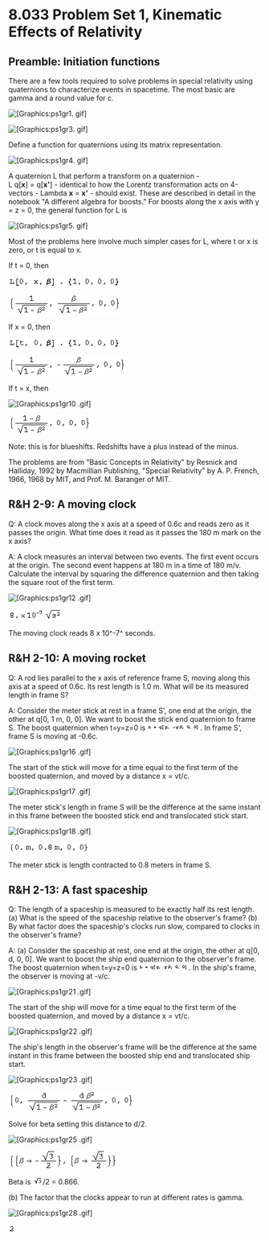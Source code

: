 # 8.033 Problem Set 1, Kinematic Effects of Relativity

##  Preamble: Initiation functions

There are a few tools required to solve problems in special relativity using
quaternions to characterize events in spacetime. The most basic are gamma and
a round value for c.

![\[Graphics:ps1gr1.
gif\]](../images/SR/problem_set_1/ps1gr1.gif)

![\[Graphics:ps1gr3.
gif\]](../images/SR/problem_set_1/ps1gr3.gif)

Define a function for quaternions using its matrix representation.

![\[Graphics:ps1gr4.
gif\]](../images/SR/problem_set_1/ps1gr4.gif)

A quaternion L that perform a transform on a quaternion -  
L q[**x**] = q[**x'**] - identical to how the Lorentz transformation acts on
4-vectors - Lambda **x** = **x'** \- should exist. These are described in
detail in the notebook "A different algebra for boosts." For boosts along the
x axis with y = z = 0, the general function for L is

![\[Graphics:ps1gr5.
gif\]](../images/SR/problem_set_1/ps1gr5.gif)

Most of the problems here involve much simpler cases for L, where t or x is
zero, or t is equal to x.

If t = 0, then

![\[Graphics:ps1gr6.gif\]](../images/SR/problem_set_1/ps1gr6.gif)

![\[Graphics:ps1gr7.gif\]](../images/SR/problem_set_1/ps1gr7.gif)

If x = 0, then

![\[Graphics:ps1gr8.gif\]](../images/SR/problem_set_1/ps1gr8.gif)

![\[Graphics:ps1gr9.gif\]](../images/SR/problem_set_1/ps1gr9.gif)

If t = x, then

![\[Graphics:ps1gr10
.gif\]](../images/SR/problem_set_1/ps1gr10.gif)

    
    
![\[Graphics:ps1gr11.gif\]](../images/SR/problem_set_1/ps1gr11.gif)

Note: this is for blueshifts. Redshifts have a plus instead of the minus.

The problems are from "Basic Concepts in Relativity" by Resnick and Halliday,
1992 by Macmillian Publishing, "Special Relativity" by A. P. French, 1966,
1968 by MIT, and Prof. M. Baranger of MIT.

##  R&amp;H 2-9: A moving clock

Q: A clock moves along the x axis at a speed of 0.6c and reads zero as it
passes the origin. What time does it read as it passes the 180 m mark on the x
axis?

A: A clock measures an interval between two events. The first event occurs at
the origin. The second event happens at 180 m in a time of 180 m/v. Calculate
the interval by squaring the difference quaternion and then taking the square
root of the first term.

![\[Graphics:ps1gr12
.gif\]](../images/SR/problem_set_1/ps1gr12.gif)
    
![\[Graphics:ps1gr13.gif\]](../images/SR/problem_set_1/ps1gr13.gif)

The moving clock reads 8 x 10^-7^ seconds.

##  R&amp;H 2-10: A moving rocket

Q: A rod lies parallel to the x axis of reference frame S, moving along this
axis at a speed of 0.6c. Its rest length is 1.0 m. What will be its measured
length in frame S?

A: Consider the meter stick at rest in a frame S', one end at the origin, the
other at q[0, 1 m, 0, 0]. We want to boost the stick end quaternion to frame
S. The boost quaternion when t=y=z=0 is
![\[Graphics:ps1gr15.gif\]](../images/SR/problem_set_1/ps1gr15.gif). In frame S',
frame S is moving at -0.6c.

![\[Graphics:ps1gr16
.gif\]](../images/SR/problem_set_1/ps1gr16.gif)

The start of the stick will move for a time equal to the first term of the
boosted quaternion, and moved by a distance x = vt/c.

![\[Graphics:ps1gr17
.gif\]](../images/SR/problem_set_1/ps1gr17.gif)

The meter stick's length in frame S will be the difference at the same instant
in this frame between the boosted stick end and translocated stick start.

![\[Graphics:ps1gr18
.gif\]](../images/SR/problem_set_1/ps1gr18.gif)

    
    
![\[Graphics:ps1gr19.gif\]](../images/SR/problem_set_1/ps1gr19.gif)

The meter stick is length contracted to 0.8 meters in frame S.

##  R&amp;H 2-13: A fast spaceship

Q: The length of a spaceship is measured to be exactly half its rest length.
(a) What is the speed of the spaceship relative to the observer's frame? (b)
By what factor does the spaceship's clocks run slow, compared to clocks in the
observer's frame?

A: (a) Consider the spaceship at rest, one end at the origin, the other at
q[0, d, 0, 0]. We want to boost the ship end quaternion to the observer's
frame. The boost quaternion when t=y=z=0 is
![\[Graphics:ps1gr20.gif\]](../images/SR/problem_set_1/ps1gr20.gif). In the ship's
frame, the observer is moving at -v/c.

![\[Graphics:ps1gr21
.gif\]](../images/SR/problem_set_1/ps1gr21.gif)

The start of the ship will move for a time equal to the first term of the
boosted quaternion, and moved by a distance x = vt/c.

![\[Graphics:ps1gr22
.gif\]](../images/SR/problem_set_1/ps1gr22.gif)

The ship's length in the observer's frame will be the difference at the same
instant in this frame between the boosted ship end and translocated ship
start.

![\[Graphics:ps1gr23
.gif\]](../images/SR/problem_set_1/ps1gr23.gif)

    
    
![\[Graphics:ps1gr24.gif\]](../images/SR/problem_set_1/ps1gr24.gif)

Solve for beta setting this distance to d/2.

![\[Graphics:ps1gr25
.gif\]](../images/SR/problem_set_1/ps1gr25.gif)

    
    
![\[Graphics:ps1gr26.gif\]](../images/SR/problem_set_1/ps1gr26.gif)

Beta is ![\[Graphics:ps1gr27.gif\]](../images/SR/problem_set_1/ps1gr27.gif)/2 =
0.866.  
  
(b) The factor that the clocks appear to run at different rates is gamma.

![\[Graphics:ps1gr28
.gif\]](../images/SR/problem_set_1/ps1gr28.gif)

    
    
![\[Graphics:ps1gr29.gif\]](../images/SR/problem_set_1/ps1gr29.gif)

